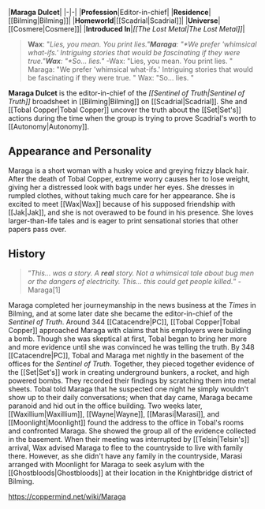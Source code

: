 |**Maraga Dulcet**|
|-|-|
|**Profession**|Editor-in-chief|
|**Residence**|[[Bilming\|Bilming]]|
|**Homeworld**|[[Scadrial\|Scadrial]]|
|**Universe**|[[Cosmere\|Cosmere]]|
|**Introduced In**|*[[The Lost Metal\|The Lost Metal]]*|

>**Wax**: "*Lies, you mean. You print lies.**"***Maraga**: "*We prefer 'whimsical what-ifs.' Intriguing stories that would be fascinating if they were true.**"***Wax**: "*So... lies.**"*
\-Wax: "Lies, you mean. You print lies.
"
Maraga: "We prefer 'whimsical what-ifs.' Intriguing stories that would be fascinating if they were true.
"
Wax: "So... lies.
"


**Maraga Dulcet** is the editor-in-chief of the *[[Sentinel of Truth\|Sentinel of Truth]]* broadsheet in [[Bilming\|Bilming]] on [[Scadrial\|Scadrial]]. She and [[Tobal Copper\|Tobal Copper]] uncover the truth about the [[Set\|Set's]] actions during the time when the group is trying to prove Scadrial's worth to [[Autonomy\|Autonomy]].

## Appearance and Personality
Maraga is a short woman with a husky voice and greying frizzy black hair. After the death of Tobal Copper, extreme worry causes her to lose weight, giving her a distressed look with bags under her eyes. She dresses in rumpled clothes, without taking much care for her appearance.
She is excited to meet [[Wax\|Wax]] because of his supposed friendship with [[Jak\|Jak]], and she is not overawed to be found in his presence. She loves larger-than-life tales and is eager to print sensational stories that other papers pass over.

## History
>“*This... was a story. A **real** story. Not a whimsical tale about bug men or the dangers of electricity. This... this could get people killed.*”
\-Maraga[1]

Maraga completed her journeymanship in the news business at the *Times* in Bilming, and at some later date she became the editor-in-chief of the *Sentinel of Truth*. Around 344 [[Catacendre\|PC]], [[Tobal Copper\|Tobal Copper]] approached Maraga with claims that his employers were building a bomb. Though she was skeptical at first, Tobal began to bring her more and more evidence until she was convinced he was telling the truth. By 348 [[Catacendre\|PC]], Tobal and Maraga met nightly in the basement of the offices for the *Sentinel of Truth*. Together, they pieced together evidence of the [[Set\|Set's]] work in creating underground bunkers, a rocket, and high powered bombs. They recorded their findings by scratching them into metal sheets. Tobal told Maraga that he suspected one night he simply wouldn't show up to their daily conversations; when that day came, Maraga became paranoid and hid out in the office building. Two weeks later, [[Waxillium\|Waxillium]], [[Wayne\|Wayne]], [[Marasi\|Marasi]], and [[Moonlight\|Moonlight]] found the address to the office in Tobal's rooms and confronted Maraga. She showed the group all of the evidence collected in the basement.
When their meeting was interrupted by [[Telsin\|Telsin's]] arrival, Wax advised Maraga to flee to the countryside to live with family there. However, as she didn't have any family in the countryside, Marasi arranged with Moonlight for Maraga to seek asylum with the [[Ghostbloods\|Ghostbloods]] at their location in the Knightbridge district of Bilming.



https://coppermind.net/wiki/Maraga